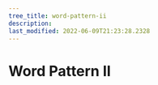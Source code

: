 ```yaml
---
tree_title: word-pattern-ii
description: 
last_modified: 2022-06-09T21:23:28.2328
---
```


# Word Pattern II
